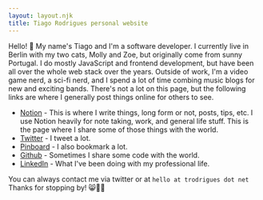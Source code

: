 ```yaml
---
layout: layout.njk
title: Tiago Rodrigues personal website
---
```

Hello! 👋
My name's Tiago and I'm a software developer. I currently live in Berlin with my two cats, Molly and Zoe, but originally come from sunny Portugal.
I do mostly JavaScript and frontend development, but have been all over the whole web stack over the years.
Outside of work, I'm a video game nerd, a sci-fi nerd, and I spend a lot of time combing music blogs for new and exciting bands.
There's not a lot on this page, but the following links are where I generally post things online for others to see.

* [Notion](https://www.notion.so/Tiago-s-shared-documents-09818212546c47948a19fad821680b29) - This is where I write things, long form or not, posts, tips, etc. I use Notion heavily for note taking, work, and general life stuff. This is the page where I share some of those things with the world.
* [Twitter](https://twitter.com/trodrigues) - I tweet a lot.
* [Pinboard](https://pinboard.in/u:trodrigues) - I also bookmark a lot.
* [Github](https://github.com/trodrigues) - Sometimes I share some code with the world.
* [LinkedIn](https://www.linkedin.com/in/tmcrodrigues/) - What I've been doing with my professional life.

You can always contact me via twitter or at `hello at trodrigues dot net`
Thanks for stopping by! 😸👾🎶
